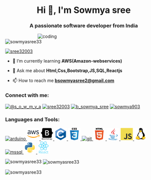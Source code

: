 <h1 align="center">Hi 👋, I'm Sowmya sree</h1>
<h3 align="center">A passionate software developer from India</h3>
<img align="right" alt="coding" width="400" src="https://i.gifer.com/fetch/w300-preview/a0/a045f53ad7bf3442d399d60ecc9a6649.gif">
<p align="left"> <img src="https://komarev.com/ghpvc/?username=sowmyasree33&label=Profile%20views&color=0e75b6&style=flat" alt="sowmyasree33" /> </p>

<p align="left"> <a href="https://twitter.com/sree32003" target="blank"><img src="https://img.shields.io/twitter/follow/sree32003?logo=twitter&style=for-the-badge" alt="sree32003" /></a> </p>

- 🌱 I’m currently learning **AWS(Amazon-webservices)**

- 💬 Ask me about **Html,Css,Bootstrap,JS,SQL,Reactjs**

- 📫 How to reach me **bsowmyasree2@gmail.com**

<h3 align="left">Connect with me:</h3>
<p align="left">
<a href="https://codepen.io/@s_o_w_m_y_a" target="blank"><img align="center" src="https://raw.githubusercontent.com/rahuldkjain/github-profile-readme-generator/master/src/images/icons/Social/codepen.svg" alt="@s_o_w_m_y_a" height="30" width="40" /></a>
<a href="https://twitter.com/sree32003" target="blank"><img align="center" src="https://raw.githubusercontent.com/rahuldkjain/github-profile-readme-generator/master/src/images/icons/Social/twitter.svg" alt="sree32003" height="30" width="40" /></a>
<a href="https://www.hackerrank.com/b_sowmya_sree" target="blank"><img align="center" src="https://raw.githubusercontent.com/rahuldkjain/github-profile-readme-generator/master/src/images/icons/Social/hackerrank.svg" alt="b_sowmya_sree" height="30" width="40" /></a>
<a href="https://www.leetcode.com/sowmya903" target="blank"><img align="center" src="https://raw.githubusercontent.com/rahuldkjain/github-profile-readme-generator/master/src/images/icons/Social/leet-code.svg" alt="sowmya903" height="30" width="40" /></a>
</p>

<h3 align="left">Languages and Tools:</h3>
<p align="left"> <a href="https://www.arduino.cc/" target="_blank" rel="noreferrer"> <img src="https://cdn.worldvectorlogo.com/logos/arduino-1.svg" alt="arduino" width="40" height="40"/> </a> <a href="https://aws.amazon.com" target="_blank" rel="noreferrer"> <img src="https://raw.githubusercontent.com/devicons/devicon/master/icons/amazonwebservices/amazonwebservices-original-wordmark.svg" alt="aws" width="40" height="40"/> </a> <a href="https://getbootstrap.com" target="_blank" rel="noreferrer"> <img src="https://raw.githubusercontent.com/devicons/devicon/master/icons/bootstrap/bootstrap-plain-wordmark.svg" alt="bootstrap" width="40" height="40"/> </a> <a href="https://www.cprogramming.com/" target="_blank" rel="noreferrer"> <img src="https://raw.githubusercontent.com/devicons/devicon/master/icons/c/c-original.svg" alt="c" width="40" height="40"/> </a> <a href="https://www.w3schools.com/css/" target="_blank" rel="noreferrer"> <img src="https://raw.githubusercontent.com/devicons/devicon/master/icons/css3/css3-original-wordmark.svg" alt="css3" width="40" height="40"/> </a> <a href="https://git-scm.com/" target="_blank" rel="noreferrer"> <img src="https://www.vectorlogo.zone/logos/git-scm/git-scm-icon.svg" alt="git" width="40" height="40"/> </a> <a href="https://www.w3.org/html/" target="_blank" rel="noreferrer"> <img src="https://raw.githubusercontent.com/devicons/devicon/master/icons/html5/html5-original-wordmark.svg" alt="html5" width="40" height="40"/> </a> <a href="https://www.java.com" target="_blank" rel="noreferrer"> <img src="https://raw.githubusercontent.com/devicons/devicon/master/icons/java/java-original.svg" alt="java" width="40" height="40"/> </a> <a href="https://developer.mozilla.org/en-US/docs/Web/JavaScript" target="_blank" rel="noreferrer"> <img src="https://raw.githubusercontent.com/devicons/devicon/master/icons/javascript/javascript-original.svg" alt="javascript" width="40" height="40"/> </a> <a href="https://www.linux.org/" target="_blank" rel="noreferrer"> <img src="https://raw.githubusercontent.com/devicons/devicon/master/icons/linux/linux-original.svg" alt="linux" width="40" height="40"/> </a> <a href="https://www.microsoft.com/en-us/sql-server" target="_blank" rel="noreferrer"> <img src="https://www.svgrepo.com/show/303229/microsoft-sql-server-logo.svg" alt="mssql" width="40" height="40"/> </a> <a href="https://www.python.org" target="_blank" rel="noreferrer"> <img src="https://raw.githubusercontent.com/devicons/devicon/master/icons/python/python-original.svg" alt="python" width="40" height="40"/> </a> <a href="https://reactjs.org/" target="_blank" rel="noreferrer"> <img src="https://raw.githubusercontent.com/devicons/devicon/master/icons/react/react-original-wordmark.svg" alt="react" width="40" height="40"/> </a>  </p>

<p><img align="left" src="https://github-readme-stats.vercel.app/api/top-langs?username=sowmyasree33&show_icons=true&locale=en&layout=compact" alt="sowmyasree33" /></p>

<p>&nbsp;<img align="center" src="https://github-readme-stats.vercel.app/api?username=sowmyasree33&show_icons=true&locale=en" alt="sowmyasree33" /></p>

<p><img align="center" src="https://github-readme-streak-stats.herokuapp.com/?user=sowmyasree33&" alt="sowmyasree33" /></p>
